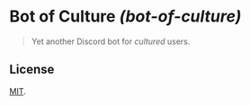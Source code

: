 # Bot of Culture _(bot-of-culture)_

> Yet another Discord bot for *cultured* users.

## License

[MIT](LICENSE).
